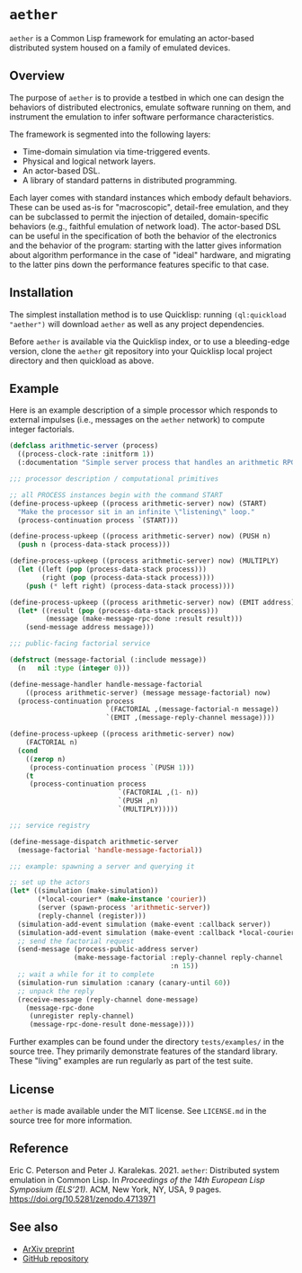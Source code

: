 # `aether`

`aether` is a Common Lisp framework for emulating an actor-based distributed system housed on a family of emulated devices.

## Overview

The purpose of `aether` is to provide a testbed in which one can design the behaviors of distributed electronics, emulate software running on them, and instrument the emulation to infer software performance characteristics.

The framework is segmented into the following layers:

* Time-domain simulation via time-triggered events.
* Physical and logical network layers.
* An actor-based DSL.
* A library of standard patterns in distributed programming.

Each layer comes with standard instances which embody default behaviors.
These can be used as-is for "macroscopic", detail-free emulation, and they can be subclassed to permit the injection of detailed, domain-specific behaviors (e.g., faithful emulation of network load).
The actor-based DSL can be useful in the specification of both the behavior of the electronics and the behavior of the program: starting with the latter gives information about algorithm performance in the case of "ideal" hardware, and migrating to the latter pins down the performance features specific to that case.

## Installation

The simplest installation method is to use Quicklisp: running `(ql:quickload "aether")` will download `aether` as well as any project dependencies.

Before `aether` is available via the Quicklisp index, or to use a bleeding-edge version, clone the `aether` git repository into your Quicklisp local project directory and then quickload as above.

## Example

Here is an example description of a simple processor which responds to external impulses (i.e., messages on the `aether` network) to compute integer factorials.

```lisp
(defclass arithmetic-server (process)
  ((process-clock-rate :initform 1))
  (:documentation "Simple server process that handles an arithmetic RPC call."))

;;; processor description / computational primitives

;; all PROCESS instances begin with the command START
(define-process-upkeep ((process arithmetic-server) now) (START)
  "Make the processor sit in an infinite \"listening\" loop."
  (process-continuation process `(START)))

(define-process-upkeep ((process arithmetic-server) now) (PUSH n)
  (push n (process-data-stack process)))

(define-process-upkeep ((process arithmetic-server) now) (MULTIPLY)
  (let ((left (pop (process-data-stack process)))
        (right (pop (process-data-stack process))))
    (push (* left right) (process-data-stack process))))

(define-process-upkeep ((process arithmetic-server) now) (EMIT address)
  (let* ((result (pop (process-data-stack process)))
         (message (make-message-rpc-done :result result)))
    (send-message address message)))

;;; public-facing factorial service

(defstruct (message-factorial (:include message))
  (n   nil :type (integer 0)))

(define-message-handler handle-message-factorial
    ((process arithmetic-server) (message message-factorial) now)
  (process-continuation process
                        `(FACTORIAL ,(message-factorial-n message))
                        `(EMIT ,(message-reply-channel message))))

(define-process-upkeep ((process arithmetic-server) now)
    (FACTORIAL n)
  (cond
    ((zerop n)
     (process-continuation process `(PUSH 1)))
    (t
     (process-continuation process
                           `(FACTORIAL ,(1- n))
                           `(PUSH ,n)
                           `(MULTIPLY)))))

;;; service registry

(define-message-dispatch arithmetic-server
  (message-factorial 'handle-message-factorial))

;;; example: spawning a server and querying it

;; set up the actors
(let* ((simulation (make-simulation))
       (*local-courier* (make-instance 'courier))
       (server (spawn-process 'arithmetic-server))
       (reply-channel (register)))
  (simulation-add-event simulation (make-event :callback server))
  (simulation-add-event simulation (make-event :callback *local-courier*))
  ;; send the factorial request
  (send-message (process-public-address server)
                (make-message-factorial :reply-channel reply-channel
                                        :n 15))
  ;; wait a while for it to complete
  (simulation-run simulation :canary (canary-until 60))
  ;; unpack the reply
  (receive-message (reply-channel done-message)
    (message-rpc-done
     (unregister reply-channel)
     (message-rpc-done-result done-message))))
```

Further examples can be found under the directory `tests/examples/` in the source tree.
They primarily demonstrate features of the standard library.
These "living" examples are run regularly as part of the test suite.

## License

`aether` is made available under the MIT license.
See `LICENSE.md` in the source tree for more information.

## Reference

Eric C. Peterson and Peter J. Karalekas. 2021. `aether`: Distributed system emulation in Common Lisp. In *Proceedings of the 14th European Lisp Symposium (ELS’21)*. ACM, New York, NY, USA, 9 pages. https://doi.org/10.5281/zenodo.4713971

## See also

* [ArXiv preprint](https://arxiv.org/abs/2011.06180)
* [GitHub repository](https://github.com/dtqec/aether)
